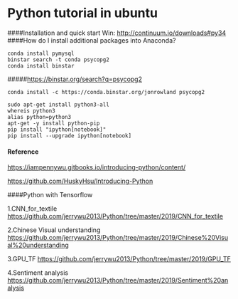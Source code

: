Python tutorial in ubuntu
==========
####Installation and quick start
Win: http://continuum.io/downloads#py34
####How do I install additional packages into Anaconda?
```
conda install pymysql
binstar search -t conda psycopg2
conda install binstar
````
#####https://binstar.org/search?q=psycopg2
```
conda install -c https://conda.binstar.org/jonrowland psycopg2
```
```
sudo apt-get install python3-all
whereis python3
alias python=python3
apt-get -y install python-pip
pip install "ipython[notebook]"
pip install --upgrade ipython[notebook]

```

#### Reference
https://iampennywu.gitbooks.io/introducing-python/content/

https://github.com/HuskyHsu/Introducing-Python

####Python with Tensorflow

1.CNN_for_textile <https://github.com/jerrywu2013/Python/tree/master/2019/CNN_for_textile>

2.Chinese Visual understanding <https://github.com/jerrywu2013/Python/tree/master/2019/Chinese%20Visual%20understanding>

3.GPU_TF <https://github.com/jerrywu2013/Python/tree/master/2019/GPU_TF>

4.Sentiment analysis <https://github.com/jerrywu2013/Python/tree/master/2019/Sentiment%20analysis>

